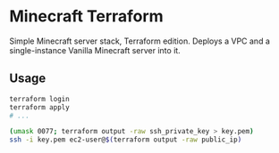 # Minecraft Terraform

Simple Minecraft server stack, Terraform edition. Deploys a VPC and a single-instance Vanilla Minecraft server into it.

## Usage

```bash
terraform login
terraform apply
# ...

(umask 0077; terraform output -raw ssh_private_key > key.pem)
ssh -i key.pem ec2-user@$(terraform output -raw public_ip)
```
